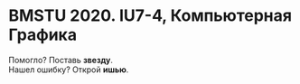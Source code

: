 # BMSTU 2020. IU7-4, Компьютерная Графика

Помогло? Поставь **звезду**. <br/>
Нашел ошибку? Открой **ишью**.
